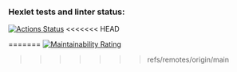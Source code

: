 ### Hexlet tests and linter status:
[![Actions Status](https://github.com/buna-p/python-project-49/actions/workflows/hexlet-check.yml/badge.svg)](https://github.com/buna-p/python-project-49/actions)
<<<<<<< HEAD
<script src="https://asciinema.org/a/z0mYHJtl7ucrnVrAan7pUCkDQ.js" id="asciicast-z0mYHJtl7ucrnVrAan7pUCkDQ" async="true"></script>
=======
[![Maintainability Rating](https://sonarcloud.io/api/project_badges/measure?project=buna-p_python-project-49&metric=sqale_rating)](https://sonarcloud.io/summary/new_code?id=buna-p_python-project-49)
>>>>>>> refs/remotes/origin/main
